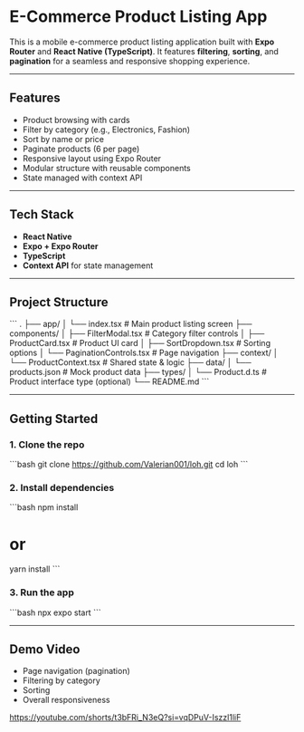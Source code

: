 
# E-Commerce Product Listing App

This is a mobile e-commerce product listing application built with **Expo Router** and **React Native (TypeScript)**. It features **filtering**, **sorting**, and **pagination** for a seamless and responsive shopping experience.

---

## Features
- Product browsing with cards
- Filter by category (e.g., Electronics, Fashion)
- Sort by name or price
- Paginate products (6 per page)
- Responsive layout using Expo Router
- Modular structure with reusable components
- State managed with context API

---

## Tech Stack
- **React Native**
- **Expo + Expo Router**
- **TypeScript**
- **Context API** for state management

---

## Project Structure
\`\`\`
.
├── app/
│   └── index.tsx              # Main product listing screen
├── components/
│   ├── FilterModal.tsx        # Category filter controls
│   ├── ProductCard.tsx        # Product UI card
│   ├── SortDropdown.tsx       # Sorting options
│   └── PaginationControls.tsx # Page navigation
├── context/
│   └── ProductContext.tsx     # Shared state & logic
├── data/
│   └── products.json          # Mock product data
├── types/
│   └── Product.d.ts           # Product interface type (optional)
└── README.md
\`\`\`

---

## Getting Started

### 1. Clone the repo
\`\`\`bash
git clone https://github.com/Valerian001/loh.git
cd loh
\`\`\`

### 2. Install dependencies
\`\`\`bash
npm install
# or
yarn install
\`\`\`

### 3. Run the app
\`\`\`bash
npx expo start
\`\`\`

---

## Demo Video
- Page navigation (pagination)
- Filtering by category
- Sorting
- Overall responsiveness

https://youtube.com/shorts/t3bFRi_N3eQ?si=vqDPuV-Iszzl1liF
